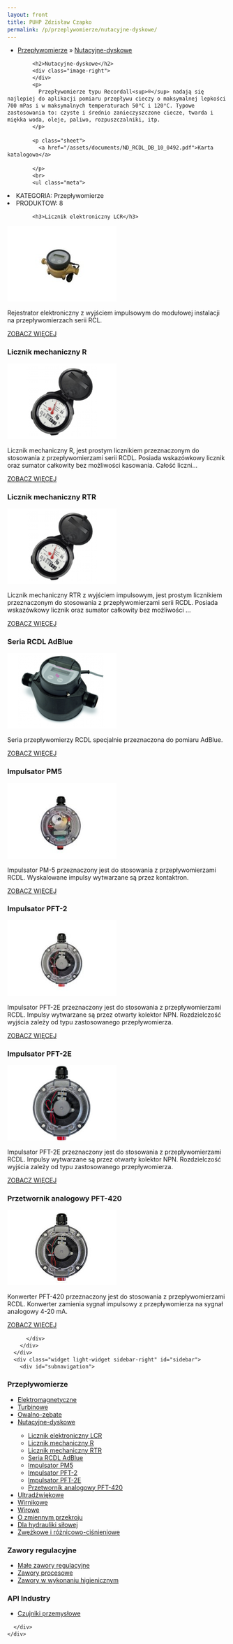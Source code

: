 ```yaml
---
layout: front
title: PUHP Zdzisław Czapko
permalink: /p/przeplywomierze/nutacyjne-dyskowe/
---
```


<div id="content">
  <div class="wrapper-with-color-background">
    <div class="content-area-blog blog-background-sidebar-right">
      <div class="mainarea-left" id="mainarea">
        <div class="blogpost-blog3">
          <div class="post-content">
            <ul class="meta">
<li>
<a href="/p/przeplywomierze">Przepływomierze</a>
»
<a href="/p/przeplywomierze/nutacyjne-dyskowe">Nutacyjne-dyskowe</a>
</li>
</ul>

            <h2>Nutacyjne-dyskowe</h2>
            <div class="image-right">
            </div>
            <p>
              Przepływomierze typu Recordall<sup>®</sup> nadają się najlepiej do aplikacji pomiaru przepływu cieczy o maksymalnej lepkości 700 mPas i w maksymalnych temperaturach 50°C i 120°C. Typowe zastosowania to: czyste i średnio zanieczyszczone ciecze, twarda i miękka woda, oleje, paliwo, rozpuszczalniki, itp.
            </p>
            
            <p class="sheet">
              <a href="/assets/documents/ND_RCDL_DB_10_0492.pdf">Karta katalogowa</a>

            </p>
            <br>
            <ul class="meta">
<li>
KATEGORIA:
Przepływomierze
</li>
<li>
PRODUKTOW:
8
</li>
</ul>

            <h3>Licznik elektroniczny LCR</h3>
<span class="blog-img-wrapper">
<img alt="Recordall" src="/assets/images/katalog_produktow/przeplywomierze/nutacyjne-dyskowe/recordall.jpg">

</span>
<p>
Rejestrator elektroniczny z wyjściem impulsowym do modułowej instalacji na przepływomierzach serii RCL.
</p>
<p class="separator">
<a class="more-link" href="/p/przeplywomierze/nutacyjne-dyskowe/licznik-elektroniczny-lcr">
<span class="button-clear">ZOBACZ WIĘCEJ</span>
</a>

</p>
<h3>Licznik mechaniczny R</h3>
<span class="blog-img-wrapper">
<img alt="Mech_register" src="/assets/images/katalog_produktow/przeplywomierze/nutacyjne-dyskowe/mech_register.png">

</span>
<p>
Licznik mechaniczny R, jest prostym licznikiem przeznaczonym do stosowania z przepływomierzami serii RCDL. Posiada wskazówkowy licznik oraz sumator całkowity bez możliwości kasowania. Całość liczni...
</p>
<p class="separator">
<a class="more-link" href="/p/przeplywomierze/nutacyjne-dyskowe/licznik-mechaniczny-r">
<span class="button-clear">ZOBACZ WIĘCEJ</span>
</a>

</p>
<h3>Licznik mechaniczny RTR</h3>
<span class="blog-img-wrapper">
<img alt="Mech_register" src="/assets/images/katalog_produktow/przeplywomierze/nutacyjne-dyskowe/mech_register.png">

</span>
<p>
Licznik mechaniczny RTR z wyjściem impulsowym, jest prostym licznikiem przeznaczonym do stosowania z przepływomierzami serii RCDL. Posiada wskazówkowy licznik oraz sumator całkowity bez możliwości ...
</p>
<p class="separator">
<a class="more-link" href="/p/przeplywomierze/nutacyjne-dyskowe/licznik-mechaniczny-rtr">
<span class="button-clear">ZOBACZ WIĘCEJ</span>
</a>

</p>
<h3>Seria RCDL AdBlue</h3>
<span class="blog-img-wrapper">
<img alt="Rcdl_m25_ppo_dsc1409_4cl" src="/assets/images/katalog_produktow/przeplywomierze/nutacyjne-dyskowe/RCDL_M25_PPO_DSC1409_4Cl.png">

</span>
<p>
Seria przepływomierzy RCDL specjalnie przeznaczona do pomiaru AdBlue.
</p>
<p class="separator">
<a class="more-link" href="/p/przeplywomierze/nutacyjne-dyskowe/seria-rcdl-adblue">
<span class="button-clear">ZOBACZ WIĘCEJ</span>
</a>

</p>
<h3>Impulsator PM5</h3>
<span class="blog-img-wrapper">
<img alt="Pm5-lcd" src="/assets/images/katalog_produktow/przeplywomierze/nutacyjne-dyskowe/PM5-LCD.jpg">

</span>
<p>
Impulsator PM-5 przeznaczony jest do stosowania z przepływomierzami RCDL. Wyskalowane impulsy wytwarzane są przez kontaktron.
</p>
<p class="separator">
<a class="more-link" href="/p/przeplywomierze/nutacyjne-dyskowe/impulsator-pm5">
<span class="button-clear">ZOBACZ WIĘCEJ</span>
</a>

</p>
<h3>Impulsator PFT-2</h3>
<span class="blog-img-wrapper">
<img alt="Pft" src="/assets/images/katalog_produktow/przeplywomierze/nutacyjne-dyskowe/PFT.jpg">

</span>
<p>
Impulsator PFT-2E przeznaczony jest do stosowania z przepływomierzami RCDL. Impulsy wytwarzane są przez otwarty kolektor NPN. Rozdzielczość wyjścia zależy od typu zastosowanego przepływomierza.
</p>
<p class="separator">
<a class="more-link" href="/p/przeplywomierze/nutacyjne-dyskowe/impulsator-pft-2">
<span class="button-clear">ZOBACZ WIĘCEJ</span>
</a>

</p>
<h3>Impulsator PFT-2E</h3>
<span class="blog-img-wrapper">
<img alt="Pft-2e" src="/assets/images/katalog_produktow/przeplywomierze/nutacyjne-dyskowe/PFT-2E.jpg">

</span>
<p>
Impulsator PFT-2E przeznaczony jest do stosowania z przepływomierzami RCDL. Impulsy wytwarzane są przez otwarty kolektor NPN. Rozdzielczość wyjścia zależy od typu zastosowanego przepływomierza.
</p>
<p class="separator">
<a class="more-link" href="/p/przeplywomierze/nutacyjne-dyskowe/impulsator-pft-2e">
<span class="button-clear">ZOBACZ WIĘCEJ</span>
</a>

</p>
<h3>Przetwornik analogowy PFT-420</h3>
<span class="blog-img-wrapper">
<img alt="Pft-420" src="/assets/images/katalog_produktow/przeplywomierze/nutacyjne-dyskowe/PFT-420.jpg">

</span>
<p>
Konwerter PFT-420 przeznaczony jest do stosowania z przepływomierzami RCDL. Konwerter zamienia sygnał impulsowy z przepływomierza na sygnał analogowy 4-20 mA.
</p>
<p class="separator">
<a class="more-link" href="/p/przeplywomierze/nutacyjne-dyskowe/przetwornik-analogowy-pft-420">
<span class="button-clear">ZOBACZ WIĘCEJ</span>
</a>

</p>

          </div>
        </div>
      </div>
      <div class="widget light-widget sidebar-right" id="sidebar">
        <div id="subnavigation">
<h3>Przepływomierze</h3>
<ul class="subcategories">
<li class="category"><a href="/p/przeplywomierze/elektromagnetyczne">Elektromagnetyczne</a></li>
<li class="category"><a href="/p/przeplywomierze/turbinowe">Turbinowe</a></li>
<li class="category"><a href="/p/przeplywomierze/owalno-zebate">Owalno-zębate</a></li>
<li class="category"><a href="/p/przeplywomierze/nutacyjne-dyskowe">Nutacyjne-dyskowe</a></li>
<div class="light-widget">
<ul class="products">
<li class="product"><a href="/p/przeplywomierze/nutacyjne-dyskowe/licznik-elektroniczny-lcr">Licznik elektroniczny LCR</a></li>
<li class="product"><a href="/p/przeplywomierze/nutacyjne-dyskowe/licznik-mechaniczny-r">Licznik mechaniczny R</a></li>
<li class="product"><a href="/p/przeplywomierze/nutacyjne-dyskowe/licznik-mechaniczny-rtr">Licznik mechaniczny RTR</a></li>
<li class="product"><a href="/p/przeplywomierze/nutacyjne-dyskowe/seria-rcdl-adblue">Seria RCDL AdBlue</a></li>
<li class="product"><a href="/p/przeplywomierze/nutacyjne-dyskowe/impulsator-pm5">Impulsator PM5</a></li>
<li class="product"><a href="/p/przeplywomierze/nutacyjne-dyskowe/impulsator-pft-2">Impulsator PFT-2</a></li>
<li class="product"><a href="/p/przeplywomierze/nutacyjne-dyskowe/impulsator-pft-2e">Impulsator PFT-2E</a></li>
<li class="product"><a href="/p/przeplywomierze/nutacyjne-dyskowe/przetwornik-analogowy-pft-420">Przetwornik analogowy PFT-420</a></li>
</ul>
</div>
<li class="category"><a href="/p/przeplywomierze/ultradzwiekowe">Ultradźwiękowe</a></li>
<li class="category"><a href="/p/przeplywomierze/wirnikowe">Wirnikowe</a></li>
<li class="category"><a href="/p/przeplywomierze/wirowe">Wirowe</a></li>
<li class="category"><a href="/p/przeplywomierze/o-zmiennym-przekroju">O zmiennym przekroju</a></li>
<li class="category"><a href="/p/przeplywomierze/dla-hydrauliki-silowej">Dla hydrauliki siłowej</a></li>
<li class="category"><a href="/p/przeplywomierze/zwezkowe-i-roznicowo-cisnieniowe">Zwężkowe i różnicowo-ciśnieniowe</a></li>
</ul>
<h3>Zawory regulacyjne</h3>
<ul class="subcategories">
<li class="category"><a href="/p/zawory-regulacyjne/male-zawory-regulacyjne">Małe zawory regulacyjne</a></li>
<li class="category"><a href="/p/zawory-regulacyjne/zawory-procesowe">Zawory procesowe</a></li>
<li class="category"><a href="/p/zawory-regulacyjne/zawory-w-wykonaniu-higienicznym">Zawory w wykonaniu higienicznym</a></li>
</ul>
<h3>API Industry</h3>
<ul class="subcategories">
<li class="category"><a href="/p/api-industry/czujniki-przemyslowe">Czujniki przemysłowe</a></li>
</ul>
</div>

        
      </div>
    </div>
  </div>
</div>
